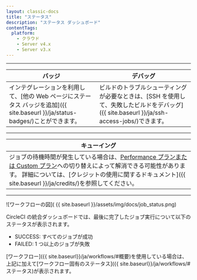 ```yaml
---
layout: classic-docs
title: "ステータス"
description: "ステータス ダッシュボード"
contentTags:
  platform:
    - クラウド
    - Server v4.x
    - Server v3.x
---
```


<hr />

| バッジ                                                                                    | デバッグ                                                                                         |
| -------------------------------------------------------------------------------------- | -------------------------------------------------------------------------------------------- |
| インテグレーションを利用して、[他の Web ページにステータス バッジを追加]({{ site.baseurl }}/ja/status-badges/)ことができます。 | ビルドのトラブルシューティングが必要なときは、[SSH を使用して、失敗したビルドをデバッグ]({{ site.baseurl }}/ja/ssh-access-jobs/)できます。 |

<hr />

| キューイング                                                                                                                                                                              |
| ----------------------------------------------------------------------------------------------------------------------------------------------------------------------------------- |
| ジョブの待機時間が発生している場合は、[Performance プランまたは Custom プラン](https://circleci.com/ja/pricing/)への切り替えによって解消できる可能性があります。 詳細については、[クレジットの使用に関するドキュメント]({{ site.baseurl }}/ja/credits/)を参照してください。 |

<hr />

![ワークフローの図]( {{ site.baseurl }}/assets/img/docs/job_status.png)

CircleCI の統合ダッシュボードでは、最後に完了したジョブ実行について以下のステータスが表示されます。

- SUCCESS: すべてのジョブが成功
- FAILED: 1 つ以上のジョブが失敗

[ワークフロー]({{ site.baseurl}}/ja/workflows/#概要)を使用している場合は、上記に加えて[ワークフロー固有のステータス]({{ site.baseurl}}/ja/workflows/#ステータス)が表示されます。
